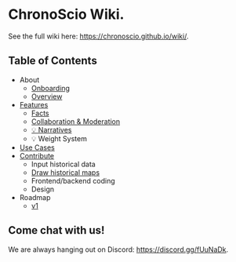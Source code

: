 # ChronoScio Wiki.

See the full wiki here: https://chronoscio.github.io/wiki/.

## Table of Contents

- About
  - [Onboarding](./about/onboarding.md)
  - [Overview](./about/overview.md)
- [Features](./features/index.md)
  - [Facts](./features/facts.md)
  - [Collaboration & Moderation](./features/collaboration_moderation.md)
  - [💡 Narratives](./features/narratives.md)
  - 💡 Weight System
- [Use Cases](./use_cases/index.md)
- [Contribute](./contribute/index.md)
  - Input historical data
  - [Draw historical maps](./contribute/draw_historical_maps.md)
  - Frontend/backend coding
  - Design
- Roadmap
  - [v1](./roadmap/v1.md)

## Come chat with us!

We are always hanging out on Discord: https://discord.gg/fUuNaDk.
